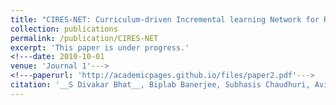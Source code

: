 ```yaml
---
title: "CIRES-NET: Curriculum-driven Incremental learning Network for Remote Sensing Image Classification"
collection: publications
permalink: /publication/CIRES-NET
excerpt: 'This paper is under progress.'
<!---date: 2010-10-01
venue: 'Journal 1'--->
<!---paperurl: 'http://academicpages.github.io/files/paper2.pdf'--->  
citation: '__S Divakar Bhat__, Biplab Banerjee, Subhasis Chaudhuri, Avik Bhattacharya,. &quot;CIRES-NET: Curriculum-driven Incremental learning Network for Remote Sensing Image Classification.&quot; <i>Under Progress</i>.'
---
```

<!---This paper is about the number 2. The number 3 is left for future work.--->

<!---[Download paper here](http://academicpages.github.io/files/paper2.pdf)--->

<!---Recommended citation: Your Name, You. (2010). "Paper Title Number 2." <i>Journal 1</i>. 1(2).--->
